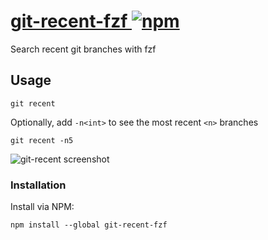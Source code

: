 # [git-recent-fzf ![npm](https://img.shields.io/npm/v/git-recent-fzf)](https://www.npmjs.com/package/git-recent-fzf)

Search recent git branches with fzf

## Usage

    git recent


Optionally, add `-n<int>` to see the most recent `<n>` branches

    git recent -n5

![git-recent screenshot](https://user-images.githubusercontent.com/1929960/178180155-9a65ee31-d232-4621-93f5-61fd437b308c.png)


### Installation

Install via NPM:

    npm install --global git-recent-fzf
